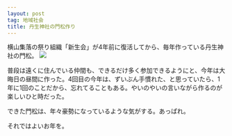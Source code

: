 ```yaml
---
layout: post
tag: 地域社会
title: 丹生神社の門松作り
---
```

横山集落の祭り組織「新生会」が4年前に復活してから、毎年作っている丹生神社の門松。
![](https://kobapan.com/f/32435762494_7b4a58234a.jpg)

普段は遠くに住んでいる仲間も、できるだけ多く参加できるようにと、今年は大晦日の昼間に作った。4回目の今年は、ずいぶん手慣れた、と思っていたら、1年に1回のことだから、忘れてることもある。やいのやいの言いながら作るのが楽しいひと時だった。

できた門松は、年々豪勢になっているような気がする。あっぱれ。

それではよいお年を。

